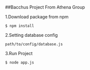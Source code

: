 ##Bacchus Project  From Athena Group

1.Download package from npm

``` 
$ npm install 
```

2.Setting database config

```
path/to/config/database.js
```

3.Run Project

```
$ node app.js
```

